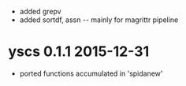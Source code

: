 * added grepv
* added sortdf, assn -- mainly for magrittr pipeline

# yscs 0.1.1 2015-12-31

* ported functions accumulated in 'spidanew'
